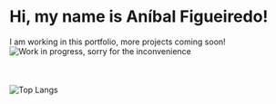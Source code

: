 # Hi, my name is Aníbal Figueiredo!

I am working in this portfolio, more projects coming soon!
<br>
![Work in progress, sorry for the inconvenience](https://anibalfn.github.io/Images/clipart1268157.png)
<br/>
<br/>
<br/>
<br/>
![Top Langs](https://github-readme-stats.vercel.app/api/top-langs/?username=anibalfn&show_icons=true&theme=transparent&layout=donut&langs_count=5)
<br>
<!--
**anibalfn/anibalfn** is a ✨ _special_ ✨ repository because its `README.md` (this file) appears on your GitHub profile.

Here are some ideas to get you started:

- 🔭 I’m currently working on ...
- 🌱 I’m currently learning ...
- 👯 I’m looking to collaborate on ...
- 🤔 I’m looking for help with ...
- 💬 Ask me about ...
- 📫 How to reach me: ...
- 😄 Pronouns: ...
- ⚡ Fun fact: ...
-->
